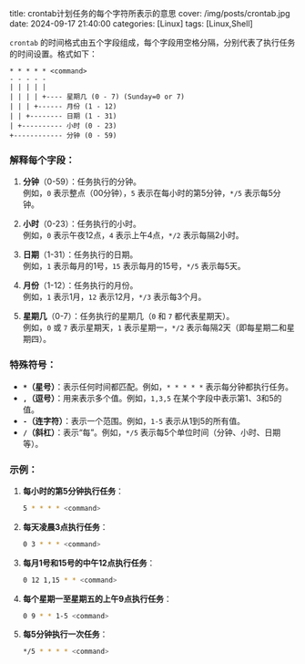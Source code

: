 title: crontab计划任务的每个字符所表示的意思
cover: /img/posts/crontab.jpg
date: 2024-09-17 21:40:00
categories: [Linux]
tags: [Linux,Shell]

`crontab` 的时间格式由五个字段组成，每个字段用空格分隔，分别代表了执行任务的时间设置。格式如下：

```plaintext
* * * * * <command>
- - - - -
| | | | |  
| | | | +---- 星期几 (0 - 7) (Sunday=0 or 7)
| | | +------ 月份 (1 - 12)
| | +-------- 日期 (1 - 31)
| +---------- 小时 (0 - 23)
+------------ 分钟 (0 - 59)
```

### 解释每个字段：
1. **分钟**（0-59）：任务执行的分钟。  
   例如，`0` 表示整点（00分钟），`5` 表示在每小时的第5分钟，`*/5` 表示每5分钟。

2. **小时**（0-23）：任务执行的小时。  
   例如，`0` 表示午夜12点，`4` 表示上午4点，`*/2` 表示每隔2小时。

3. **日期**（1-31）：任务执行的日期。  
   例如，`1` 表示每月的1号，`15` 表示每月的15号，`*/5` 表示每5天。

4. **月份**（1-12）：任务执行的月份。  
   例如，`1` 表示1月，`12` 表示12月，`*/3` 表示每3个月。

5. **星期几**（0-7）：任务执行的星期几（`0` 和 `7` 都代表星期天）。  
   例如，`0` 或 `7` 表示星期天，`1` 表示星期一，`*/2` 表示每隔2天（即每星期二和星期四）。

### 特殊符号：
- **`*`（星号）**：表示任何时间都匹配。例如，`* * * * *` 表示每分钟都执行任务。
- **`,`（逗号）**：用来表示多个值。例如，`1,3,5` 在某个字段中表示第1、3和5的值。
- **`-`（连字符）**：表示一个范围。例如，`1-5` 表示从1到5的所有值。
- **`/`（斜杠）**：表示“每”。例如，`*/5` 表示每5个单位时间（分钟、小时、日期等）。

### 示例：

1. **每小时的第5分钟执行任务**：
   ```bash
   5 * * * * <command>
   ```

2. **每天凌晨3点执行任务**：
   ```bash
   0 3 * * * <command>
   ```

3. **每月1号和15号的中午12点执行任务**：
   ```bash
   0 12 1,15 * * <command>
   ```

4. **每个星期一至星期五的上午9点执行任务**：
   ```bash
   0 9 * * 1-5 <command>
   ```

5. **每5分钟执行一次任务**：
   ```bash
   */5 * * * * <command>
   ```
